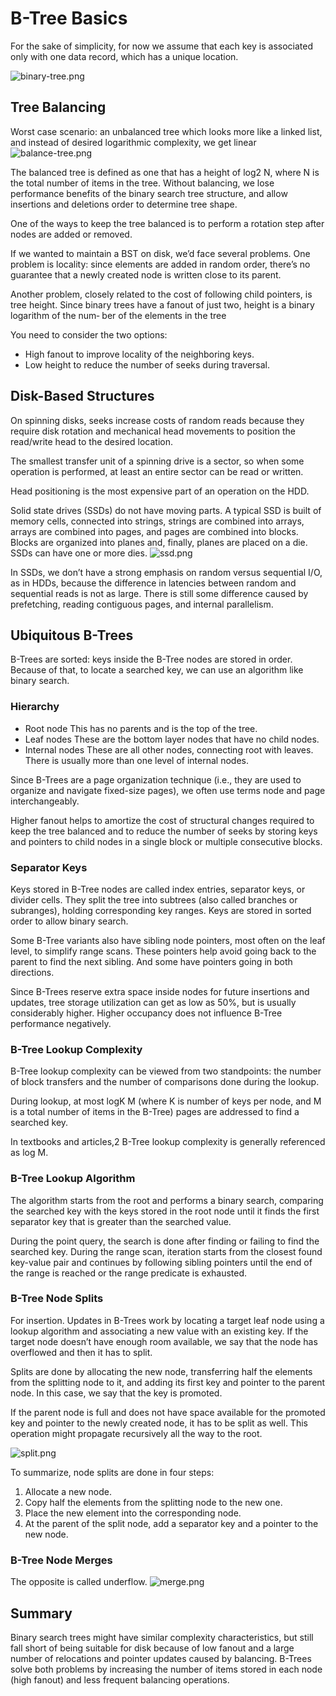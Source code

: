 # B-Tree Basics

For the sake of simplicity, for now we assume that each key is associated only with one data record, which has a unique location.

![binary-tree.png](binary-tree.png)

## Tree Balancing
Worst case scenario: an unbalanced tree which looks more like a linked list, and instead of desired logarithmic complexity, we get linear
![balance-tree.png](balance-tree.png)

The balanced tree is defined as one that has a height of log2 N, where N is the total number of items in the tree.
Without balancing, we lose performance benefits of the binary search tree structure, and allow insertions and deletions order to determine tree shape.

One of the ways to keep the tree balanced is to perform a rotation step after nodes are added or removed.

If we wanted to maintain a BST on disk, we’d face several problems. One problem is locality: since elements are added in random order, there’s no guarantee that a newly created node is written close to its parent.

Another problem, closely related to the cost of following child pointers, is tree height. Since binary trees have a fanout of just two, height is a binary logarithm of the num‐ ber of the elements in the tree

You need to consider the two options:
- High fanout to improve locality of the neighboring keys.
- Low height to reduce the number of seeks during traversal.

## Disk-Based Structures

On spinning disks, seeks increase costs of random reads because they require disk rotation and mechanical head movements 
to position the read/write head to the desired location. 

The smallest transfer unit of a spinning drive is a sector, so when some operation is performed, at least an entire 
sector can be read or written.

Head positioning is the most expensive part of an operation on the HDD.

Solid state drives (SSDs) do not have moving parts. A typical SSD is built of memory cells, connected into strings, strings are combined into arrays, arrays are combined into pages, and pages are 
combined into blocks. Blocks are organized into planes and, finally, planes are placed on a die. SSDs can have one or more dies.
![ssd.png](ssd.png)

In SSDs, we don’t have a strong emphasis on random versus sequential I/O, as in HDDs, because the difference in latencies between random and sequential reads is
not as large. There is still some difference caused by prefetching, reading contiguous pages, and internal parallelism.

## Ubiquitous B-Trees

B-Trees are sorted: keys inside the B-Tree nodes are stored in order. Because of that, to locate a searched key, we can use an algorithm like binary search. 

### Hierarchy
- Root node
This has no parents and is the top of the tree.
- Leaf nodes
These are the bottom layer nodes that have no child nodes.
- Internal nodes
These are all other nodes, connecting root with leaves. There is usually more than one level of internal nodes.

Since B-Trees are a page organization technique (i.e., they are used to organize and
navigate fixed-size pages), we often use terms node and page interchangeably.

Higher fanout helps to amortize the cost of structural changes required to keep the tree balanced and to reduce the 
number of seeks by storing keys and pointers to child nodes in a single block or multiple consecutive blocks. 

### Separator Keys

Keys stored in B-Tree nodes are called index entries, separator keys, or divider cells. They split the tree into subtrees
(also called branches or subranges), holding corresponding key ranges. Keys are stored in sorted order to allow binary search.

Some B-Tree variants also have sibling node pointers, most often on the leaf level, to simplify range scans. These 
pointers help avoid going back to the parent to find the next sibling. And some have pointers going in both directions.

Since B-Trees reserve extra space inside nodes for future insertions and updates, tree storage utilization can get as 
low as 50%, but is usually considerably higher. Higher occupancy does not influence B-Tree performance negatively.

### B-Tree Lookup Complexity
B-Tree lookup complexity can be viewed from two standpoints: the number of block transfers and the number of comparisons done during the lookup.

During lookup, at most logK M (where K is number of keys per node, and M is a total number of items in the B-Tree) pages are addressed to find a searched key.

In textbooks and articles,2 B-Tree lookup complexity is generally referenced as log M.

### B-Tree Lookup Algorithm
The algorithm starts from the root and performs a binary search, comparing the searched key with the keys stored in the 
root node until it finds the first separator key that is greater than the searched value.

During the point query, the search is done after finding or failing to find the searched key. During the range scan, 
iteration starts from the closest found key-value pair and continues by following sibling pointers until the end of the 
range is reached or the range predicate is exhausted.

### B-Tree Node Splits
For insertion. Updates in B-Trees work by locating a target leaf node using a lookup algorithm and associating a new value with an existing key.
If the target node doesn’t have enough room available, we say that the node has overflowed and then it has to split.

Splits are done by allocating the new node, transferring half the elements from the splitting node to it, and adding its
first key and pointer to the parent node. In this case, we say that the key is promoted.

If the parent node is full and does not have space available for the promoted key and pointer to the newly created node, 
it has to be split as well. This operation might propagate recursively all the way to the root.

![split.png](split.png)

To summarize, node splits are done in four steps:
1. Allocate a new node.
2. Copy half the elements from the splitting node to the new one.
3. Place the new element into the corresponding node.
4. At the parent of the split node, add a separator key and a pointer to the new node.

### B-Tree Node Merges

The opposite is called underflow.
![merge.png](merge.png)

## Summary

Binary search trees might have similar complexity characteristics, but still fall short of being suitable for disk 
because of low fanout and a large number of relocations and pointer updates caused by balancing. B-Trees solve both 
problems by increasing the number of items stored in each node (high fanout) and less frequent balancing operations.
